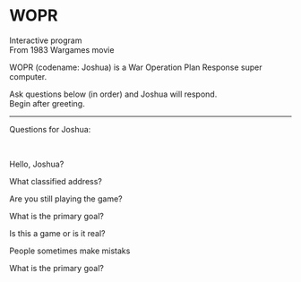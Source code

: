 # WOPR   

Interactive program  
From 1983 Wargames movie

WOPR (codename: Joshua)
is a War Operation Plan Response super computer.

Ask questions below (in order) and Joshua will respond.  
Begin after greeting.  
  
--------------------------------------------------------  
Questions for Joshua:  

<br>
  
Hello, Joshua?

What classified address?

Are you still playing the game?

What is the primary goal?

Is this a game or is it real?

People sometimes make mistaks

What is the primary goal?
